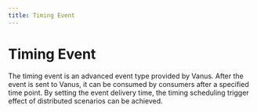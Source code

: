 ```yaml
---
title: Timing Event
---
```


# Timing Event

The timing event is an advanced event type provided by Vanus. After the event is sent to Vanus, it can be consumed by consumers after a specified time point. By setting the event delivery time, the timing scheduling trigger effect of distributed scenarios can be achieved.